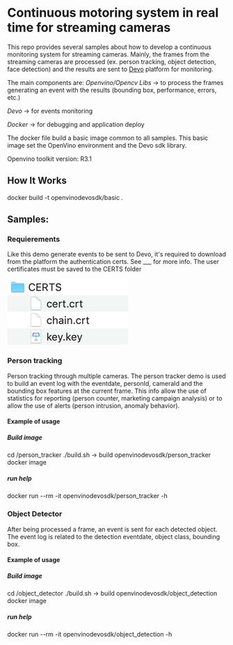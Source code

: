 # Continuous motoring system in real time for streaming cameras 

This repo provides several samples about how to develop a continuous monitoring system for streaming cameras. Mainly, the frames from the streaming cameras are processed (ex. person tracking, object detection, face detection) and the results are sent to [Devo](www.devo.com) platform for monitoring. 
 
The main components are:
*Openvino/Opencv Libs* -> to process the frames generating an event with the results (bounding box, performance, errors, etc.) 

*Devo* -> for events monitoring

*Docker* -> for debugging and application deploy

The docker file build a basic image common to all samples. This basic image set the OpenVino environment and the Devo sdk library. 

Openvino toolkit version: R3.1

## How It Works

docker build -t openvinodevosdk/basic .

## Samples:

### Requierements

Like this demo generate events to be sent to Devo, it's required to download from the platform the authentication certs. See ___ for more info. 
The user certificates must be saved to the CERTS folder 

![image info](./readme_imgs/certs.png)

### Person tracking
Person tracking through multiple cameras. The person tracker demo is used to build an event log with the eventdate, personId, cameraId and the bounding box features at the current frame. This info allow the use of statistics for reporting (person counter, marketing campaign analysis) or to allow the use of alerts (person intrusion, anomaly behavior).

#### Example of usage

##### Build image 
cd /person_tracker
./build.sh -> build openvinodevosdk/person_tracker docker image 

##### run help
docker run --rm -it openvinodevosdk/person_tracker -h

### Object Detector
After being processed a frame, an event is sent for each detected object. The event log is related to the detection eventdate, object class, bounding box.
 
#### Example of usage

##### Build image 
cd /object_detector
./build.sh -> build openvinodevosdk/object_detection docker image 

##### run help
docker run --rm -it openvinodevosdk/object_detection -h

